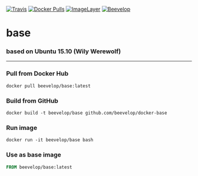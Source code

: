 [![Travis](https://img.shields.io/travis/beevelop/docker-base.svg?style=flat-square)](https://travis-ci.org/beevelop/docker-base)
[![Docker Pulls](https://img.shields.io/docker/pulls/beevelop/base.svg?style=flat-square)](https://links.beevelop.com/d-base)
[![ImageLayer](https://badge.imagelayers.io/beevelop/base:latest.svg)](https://imagelayers.io/?images=beevelop/base:latest)
[![Beevelop](https://links.beevelop.com/honey-badge)](https://beevelop.com)

# base
### based on Ubuntu 15.10 (Wily Werewolf)
----
### Pull from Docker Hub
```
docker pull beevelop/base:latest
```

### Build from GitHub
```
docker build -t beevelop/base github.com/beevelop/docker-base
```

### Run image
```
docker run -it beevelop/base bash
```

### Use as base image
```Dockerfile
FROM beevelop/base:latest
```
